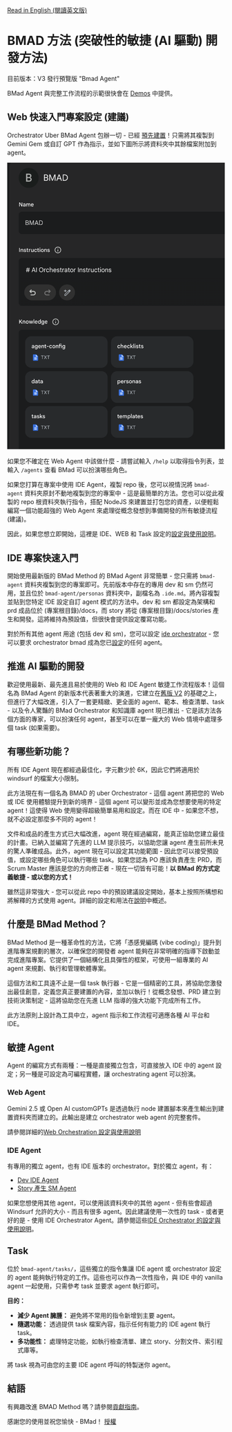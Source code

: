[Read in English (閱讀英文版)](../README.md)

# BMAD 方法 (突破性的敏捷 (AI 驅動) 開發方法)

目前版本：V3 發行預覽版 "Bmad Agent"

BMad Agent 與完整工作流程的示範很快會在 [Demos](../demos/) 中提供。

## Web 快速入門專案設定 (建議)

Orchestrator Uber BMad Agent 包辦一切 - 已經 [預先建置](../web-build-sample/agent-prompt.txt)！只需將其複製到 Gemini Gem 或自訂 GPT 作為指示，並如下圖所示將資料夾中其餘檔案附加到 agent。

![圖片資訊](../docs/images/gem-setup.png)

如果您不確定在 Web Agent 中該做什麼 - 請嘗試輸入 `/help` 以取得指令列表，並輸入 `/agents` 查看 BMad 可以扮演哪些角色。

如果您打算在專案中使用 IDE Agent，複製 repo 後，您可以視情況將 `bmad-agent` 資料夾原封不動地複製到您的專案中 - 這是最簡單的方法。您也可以從此複製的 repo 根資料夾執行指令，搭配 NodeJS 來建置並打包您的資產，以便輕鬆編寫一個功能超強的 Web Agent 來處理從概念發想到準備開發的所有敏捷流程 (建議)。

因此，如果您想立即開始，這裡是 IDE、WEB 和 Task 設定的[設定與使用說明](./docs/instruction-chinese.md)。

## IDE 專案快速入門

開始使用最新版的 BMad Method 的 BMad Agent 非常簡單 - 您只需將 `bmad-agent` 資料夾複製到您的專案即可。先前版本中存在的專用 dev 和 sm 仍然可用，並且位於 `bmad-agent/personas` 資料夾中，副檔名為 `.ide.md`。將內容複製並貼到您特定 IDE 設定自訂 agent 模式的方法中。dev 和 sm 都設定為架構和 prd 成品位於 (專案根目錄)/docs，而 story 將從 (專案根目錄)/docs/stories 產生和開發。這將維持為預設值，但很快會提供設定覆寫功能。

對於所有其他 agent 用途 (包括 dev 和 sm)，您可以設定 [ide orchestrator](./bmad-agent/ide-bmad-orchestrator-chinese.md) - 您可以要求 orchestrator bmad 成為您已[設定](./bmad-agent/ide-bmad-orchestrator-cfg-chinese.md)的任何 agent。

## 推進 AI 驅動的開發

歡迎使用最新、最先進且易於使用的 Web 和 IDE Agent 敏捷工作流程版本！這個名為 BMad Agent 的新版本代表著重大的演進，它建立在[舊版 V2](../legacy-archive/V2/) 的基礎之上，但進行了大幅改進，引入了一套更精緻、更全面的 agent、範本、檢查清單、task - 以及令人驚豔的 BMad Orchestrator 和知識庫 agent 現已推出 - 它是該方法各個方面的專家，可以扮演任何 agent，甚至可以在單一龐大的 Web 情境中處理多個 task (如果需要)。

## 有哪些新功能？

所有 IDE Agent 現在都經過最佳化，字元數少於 6K，因此它們將適用於 windsurf 的檔案大小限制。

此方法現在有一個名為 BMAD 的 uber Orchestrator - 這個 agent 將把您的 Web 或 IDE 使用體驗提升到新的境界 - 這個 agent 可以變形並成為您想要使用的特定 agent！這使得 Web 使用變得超級簡單易用和設定。而在 IDE 中 - 如果您不想，就不必設定那麼多不同的 agent！

文件和成品的產生方式已大幅改進，agent 現在經過編寫，能真正協助您建立最佳的計畫。已納入並編寫了先進的 LLM 提示技巧，以協助您讓 agent 產生前所未見的驚人準確成品。此外，agent 現在可以設定其功能範圍 - 因此您可以接受預設值，或設定哪些角色可以執行哪些 task。如果您認為 PO 應該負責產生 PRD，而 Scrum Master 應該是您的方向修正者 - 現在一切皆有可能！**以 BMad 的方式定義敏捷 - 或以您的方式！**

雖然這非常強大 - 您可以從此 repo 中的預設建議設定開始，基本上按照所構想和將解釋的方式使用 agent。詳細的設定和用法在[說明](./docs/instruction-chinese.md)中概述。

## 什麼是 BMad Method？

BMad Method 是一種革命性的方法，它將「憑感覺編碼 (vibe coding)」提升到進階專案規劃的層次，以確保您的開發者 agent 能夠在非常明確的指導下啟動並完成進階專案。它提供了一個結構化且具彈性的框架，可使用一組專業的 AI agent 來規劃、執行和管理軟體專案。

這個方法和工具遠不止是一個 task 執行器 - 它是一個精密的工具，將協助您激發出最佳創意，定義您真正要建置的內容，並加以執行！從概念發想、PRD 建立到技術決策制定 - 這將協助您在先進 LLM 指導的強大功能下完成所有工作。

此方法原則上設計為工具中立，agent 指示和工作流程可適應各種 AI 平台和 IDE。

## 敏捷 Agent

Agent 的編寫方式有兩種：一種是直接獨立包含，可直接放入 IDE 中的 agent 設定；另一種是可設定為可編程實體，讓 orchestrating agent 可以扮演。

### Web Agent

Gemini 2.5 或 Open AI customGPTs 是透過執行 node 建置腳本來產生輸出到建置資料夾而建立的。此輸出是建立 orchestrator web agent 的完整套件。

請參閱詳細的[Web Orchestration 設定與使用說明](./docs/instruction-chinese.md#設定-web-agent-orchestrator)

### IDE Agent

有專用的獨立 agent，也有 IDE 版本的 orchestrator。對於獨立 agent，有：

- [Dev IDE Agent](./bmad-agent/personas/dev.ide-chinese.md)
- [Story 產生 SM Agent](./bmad-agent/personas/sm.ide-chinese.md)

如果您想使用其他 agent，可以使用該資料夾中的其他 agent - 但有些會超過 Windsurf 允許的大小 - 而且有很多 agent。因此建議使用一次性的 task - 或者更好的是 - 使用 IDE Orchestrator Agent。請參閱這些[IDE Orchestrator 的設定與使用說明](./docs/instruction-chinese.md#ide-agent-設定與使用)。

## Task

位於 `bmad-agent/tasks/`，這些獨立的指令集讓 IDE agent 或 orchestrator 設定的 agent 能夠執行特定的工作。這些也可以作為一次性指令，與 IDE 中的 vanilla agent 一起使用，只需參考 task 並要求 agent 執行即可。

**目的：**

- **減少 Agent 臃腫：** 避免將不常用的指令新增到主要 agent。
- **隨選功能：** 透過提供 task 檔案內容，指示任何有能力的 IDE agent 執行 task。
- **多功能性：** 處理特定功能，如執行檢查清單、建立 story、分割文件、索引程式庫等。

將 task 視為可由您的主要 IDE agent 呼叫的特製迷你 agent。

## 結語

有興趣改進 BMAD Method 嗎？請參閱[貢獻指南](../../docs/CONTRIBUTING.md)。

感謝您的使用並祝您愉快 - BMad！
[授權](../../docs/LICENSE)
